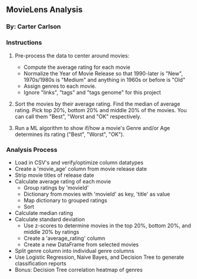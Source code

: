 ## MovieLens Analysis
### By: Carter Carlson


### Instructions

1. Pre-process the data to center around movies:
   - Compute the average rating for each movie
   -  Normalize the Year of Movie Release so that 1990-later is "New", 1970s/1980s is "Medium" and anything in 1960s or before is "Old"
   - Assign genres to each movie.
   - Ignore "links", "tags" and "tags genome" for this project

2. Sort the movies by their average rating. Find the median of average rating. Pick top 20%, bottom 20% and middle 20% of the movies. You can call them "Best", "Worst and "OK" respectively.

3. Run a ML algorithm to show if/how a movie's Genre and/or Age determines its rating ("Best", "Worst", "OK").


### Analysis Process
* Load in CSV's and verify/optimize column datatypes
* Create a 'movie_age' column from movie release date
* Strip movie titles of release date
* Calculate average rating of each movie
   * Group ratings by 'movieId'
   * Dictionary from movies with 'movieId' as key, 'title' as value
   * Map dictionary to grouped ratings
   * Sort
* Calculate median rating
* Calculate standard deviation
   * Use z-scores to determine movies in the top 20%, bottom 20%, and middle 20% by ratings
   * Create a 'average_rating' column 
   * Create a new DataFrame from selected movies
* Split genre column into individual genre columns
* Use Logistic Regression, Naive Bayes, and Decision Tree to generate classification reports
* Bonus: Decision Tree correlation heatmap of genres
